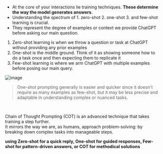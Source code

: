 
- At the core of your interactions lie training techniques. **These determine the way the model generates answers**.
- Understanding the spectrum of 1. zero-shot 2. one-shot 3. and few-shot learning is crucial.
- They represent the degree of examples or context we provide ChatGPT before asking our main question. 

1. Zero-shot learning is when we throw a question or task at ChatGPT without providing any prior examples
2. One-shot is the middle ground. Think of it as showing someone how to do a task once and then expecting them to replicate it
3. Few-shot learning is where we arm ChatGPT with multiple examples before posing our main query.
   
![image](https://github.com/user-attachments/assets/f3f7e17e-0d54-49e0-a0cf-4f3cbdf4dbcf)


>  One-shot prompting generally is easier and quicker since it doesn't require as many examples as few-shot, but it may be less precise and adaptable in understanding complex or nuanced tasks.


<br>

Chain of Thought Prompting (COT) is an advanced technique that takes training a step further.
<br>
It mirrors the way we are, as humans, approach problem-solving: by breaking down complex tasks into manageable steps.



 **using Zero-shot for a quick reply, One-shot for guided responses, Few-shot for pattern-driven answers, or COT for methodical solutions**



